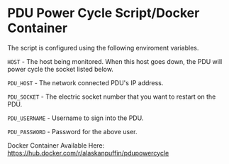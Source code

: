 # PDU Power Cycle Script/Docker Container

The script is configured using the following enviroment variables.

`HOST` - The host being monitored. When this host goes down, the PDU will power cycle the socket listed below.

`PDU_HOST` - The network connected PDU's IP address.

`PDU_SOCKET` - The electric socket number that you want to restart on the PDU.

`PDU_USERNAME` - Username to sign into the PDU.

`PDU_PASSWORD` - Password for the above user.

Docker Container Available Here: https://hub.docker.com/r/alaskanpuffin/pdupowercycle
